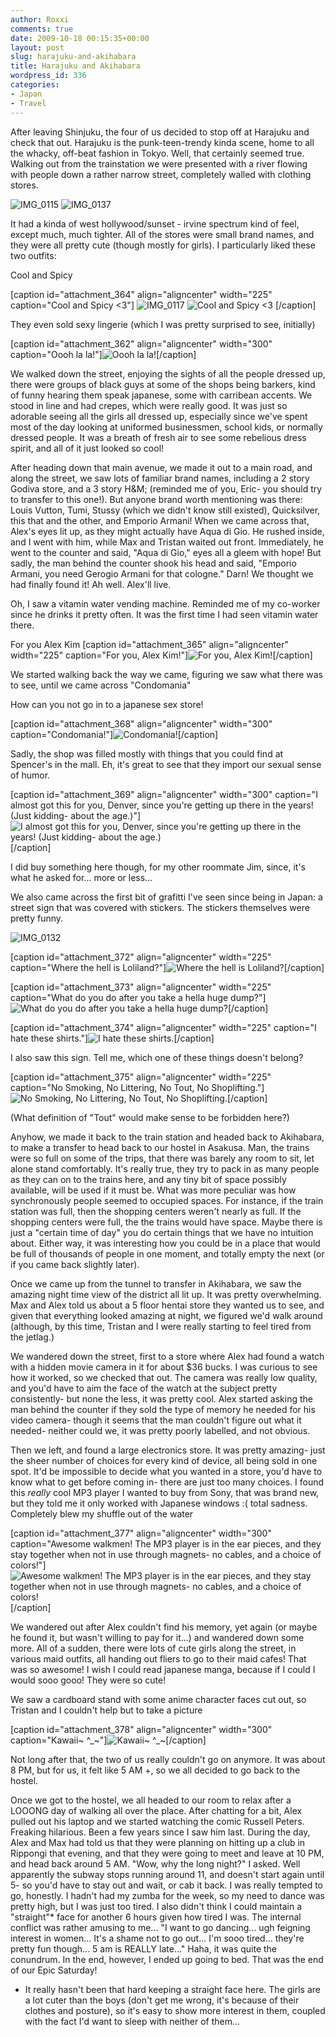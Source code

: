 ```yaml
---
author: Roxxi
comments: true
date: 2009-10-18 00:15:35+00:00
layout: post
slug: harajuku-and-akihabara
title: Harajuku and Akihabara
wordpress_id: 336
categories:
- Japan
- Travel
---
```


After leaving Shinjuku, the four of us decided to stop off at Harajuku and check that out. Harajuku is the punk-teen-trendy kinda scene, home to all the whacky, off-beat fashion in Tokyo.  Well, that certainly seemed true. Walking out from the trainstation we were presented with a river flowing with people down a rather narrow street, completely walled with clothing stores.

![IMG_0115](http://www.kaynne.com/blog/wp-content/uploads/2009/10/IMG_0115-225x300.jpg)
![IMG_0137](http://www.kaynne.com/blog/wp-content/uploads/2009/10/IMG_0137-225x300.jpg)

It had a kinda of west hollywood/sunset - irvine spectrum kind of feel, except much, much tighter.  All of the stores were small brand names, and they were all pretty cute (though mostly for girls). I particularly liked these two outfits:

Cool and Spicy

[caption id="attachment_364" align="aligncenter" width="225" caption="Cool and Spicy <3"]
![IMG_0117](http://www.kaynne.com/blog/wp-content/uploads/2009/10/IMG_0117-225x300.jpg)
![Cool and Spicy <3](http://www.kaynne.com/blog/wp-content/uploads/2009/10/IMG_0118-225x300.jpg)
[/caption]

They even sold sexy lingerie (which I was pretty surprised to see, initially)

[caption id="attachment_362" align="aligncenter" width="300" caption="Oooh la la!"]![Oooh la la!](http://www.kaynne.com/blog/wp-content/uploads/2009/10/IMG_0116-300x225.jpg)[/caption]

We walked down the street, enjoying the sights of all the people dressed up, there were groups of black guys at some of the shops being barkers, kind of funny hearing them speak japanese, some with carribean accents. We stood in line and had crepes, which were really good. It was just so adorable seeing all the girls all dressed up, especially since we've spent most of the day looking at uniformed businessmen, school kids, or normally dressed people. It was a breath of fresh air to see some rebelious dress spirit, and all of it just looked so cool!

After heading down that main avenue, we made it out to a main road, and along the street, we saw lots of familiar brand names, including a 2 story Godiva store, and a 3 story H&M; (reminded me of you, Eric- you should try to transfer to this one!).  But anyone brand worth mentioning was there: Louis Vutton, Tumi, Stussy (which we didn't know still existed), Quicksilver, this that and the other, and Emporio Armani!  When we came across that, Alex's eyes lit up, as they might actually have Aqua di Gio. He rushed inside, and I went with him, while Max and Tristan waited out front.  Immediately, he went to the counter and said, "Aqua di Gio," eyes all a gleem with hope! But sadly, the man behind the counter shook his head and said, "Emporio Armani, you need Gerogio Armani for that cologne." Darn! We thought we had finally found it! Ah well. Alex'll live.

Oh, I saw a vitamin water vending machine. Reminded me of my co-worker since he drinks it pretty often. It was the first time I had seen vitamin water there.

For you Alex Kim
[caption id="attachment_365" align="aligncenter" width="225" caption="For you, Alex Kim!"]![For you, Alex Kim!](http://www.kaynne.com/blog/wp-content/uploads/2009/10/IMG_0124-225x300.jpg)[/caption]

We started walking back the way we came, figuring we saw what there was to see, until we came across "Condomania"

How can you not go in to a japanese sex store!

[caption id="attachment_368" align="aligncenter" width="300" caption="Condomania!"]![Condomania!](http://www.kaynne.com/blog/wp-content/uploads/2009/10/IMG_0129-300x225.jpg)[/caption]

Sadly, the shop was filled mostly with things that you could find at Spencer's in the mall. Eh, it's great to see that they import our sexual sense of humor.

[caption id="attachment_369" align="aligncenter" width="300" caption="I almost got this for you, Denver, since you\'re getting up there in the years! (Just kidding- about the age.)"]![I almost got this for you, Denver, since you're getting up there in the years! (Just kidding- about the age.)](http://www.kaynne.com/blog/wp-content/uploads/2009/10/IMG_0130-300x225.jpg)[/caption]

I did buy something here though, for my other roommate Jim, since, it's what he asked for... more or less...

We also came across the first bit of grafitti I've seen since being in Japan: a street sign that was covered with stickers. The stickers themselves were pretty funny.


![IMG_0132](http://www.kaynne.com/blog/wp-content/uploads/2009/10/IMG_0132-225x300.jpg)


[caption id="attachment_372" align="aligncenter" width="225" caption="Where the hell is Loliland?"]![Where the hell is Loliland?](http://www.kaynne.com/blog/wp-content/uploads/2009/10/IMG_0133-225x300.jpg)[/caption]


[caption id="attachment_373" align="aligncenter" width="225" caption="What do you do after you take a hella huge dump?"]![What do you do after you take a hella huge dump?](http://www.kaynne.com/blog/wp-content/uploads/2009/10/IMG_0134-225x300.jpg)[/caption]

[caption id="attachment_374" align="aligncenter" width="225" caption="I hate these shirts."]![I hate these shirts.](http://www.kaynne.com/blog/wp-content/uploads/2009/10/IMG_0135-225x300.jpg)[/caption]

I also saw this sign. Tell me, which one of these things doesn't belong?

[caption id="attachment_375" align="aligncenter" width="225" caption="No Smoking, No Littering, No Tout, No Shoplifting."]![No Smoking, No Littering, No Tout, No Shoplifting.](http://www.kaynne.com/blog/wp-content/uploads/2009/10/IMG_0136-225x300.jpg)[/caption]

(What definition of "Tout" would make sense to be forbidden here?)

Anyhow, we made it back to the train station and headed back to Akihabara, to make a transfer to head back to our hostel in Asakusa. Man, the trains were so full on some of the trips, that there was barely any room to sit, let alone stand comfortably.  It's really true, they try to pack in as many people as they can on to the trains here, and any tiny bit of space possibly available, will be used if it must be. What was more peculiar was how synchronously people seemed to occupied spaces.  For instance, if the train station was full, then the shopping centers weren't nearly as full.  If the shopping centers were full, the the trains would have space.  Maybe there is just a "certain time of day" you do certain things that we have no intuition about.  Either way, it was interesting how you could be in a place that would be full of thousands of people in one moment, and totally empty the next (or if you came back slightly later).

Once we came up from the tunnel to transfer in Akihabara, we saw the amazing night time view of the district all lit up. It was pretty overwhelming.  Max and Alex told us about a 5 floor hentai store they wanted us to see, and given that everything looked amazing at night, we figured we'd walk around (although, by this time, Tristan and I were really starting to feel tired from the jetlag.)

We wandered down the street, first to a store where Alex had found a watch with a hidden movie camera in it for about $36 bucks. I was curious to see how it worked, so we checked that out.  The camera was really low quality, and you'd have to aim the face of the watch at the subject pretty consistently- but none the less, it was pretty cool.  Alex started asking the man behind the counter if they sold the type of memory he needed for his video camera- though it seems that the man couldn't figure out what it needed- neither could we, it was pretty poorly labelled, and not obvious.

Then we left, and found a large electronics store.  It was pretty amazing- just the sheer number of choices for every kind of device, all being sold in one spot.  It'd be impossible to decide what you wanted in a store, you'd have to know what to get before coming in- there are just too many choices.  I found this *really* cool MP3 player I wanted to buy from Sony, that was brand new, but they told me it only worked with Japanese windows :( total sadness. Completely blew my shuffle out of the water

[caption id="attachment_377" align="aligncenter" width="300" caption="Awesome walkmen! The MP3 player is in the ear pieces, and they stay together when not in use through magnets- no cables, and a choice of colors!"]![Awesome walkmen! The MP3 player is in the ear pieces, and they stay together when not in use through magnets- no cables, and a choice of colors!](http://www.kaynne.com/blog/wp-content/uploads/2009/10/IMG_0138-300x225.jpg)[/caption]

We wandered out after Alex couldn't find his memory, yet again (or maybe he found it, but wasn't willing to pay for it...) and wandered down some more.  All of a sudden, there were lots of cute girls along the street, in various maid outfits, all handing out fliers to go to their maid cafes!  That was so awesome! I wish I could read japanese manga, because if I could I would sooo gooo! They were so cute!

We saw a cardboard stand with some anime character faces cut out, so Tristan and I couldn't help but to take a picture

[caption id="attachment_378" align="aligncenter" width="300" caption="Kawaii~ ^_~"]![Kawaii~ ^_~](http://www.kaynne.com/blog/wp-content/uploads/2009/10/IMG_2699-300x225.jpg)[/caption]

Not long after that, the two of us really couldn't go on anymore. It was about 8 PM, but for us, it felt like 5 AM +, so we all decided to go back to the hostel.

Once we got to the hostel, we all headed to our room to relax after a LOOONG day of walking all over the place.  After chatting for a bit, Alex pulled out his laptop and we started watching the comic Russell Peters. Freaking hilarious. Been a few years since I saw him last.  During the day, Alex and Max had told us that they were planning on hitting up a club in Rippongi that evening, and that they were going to meet and leave at 10 PM, and head back around 5 AM. "Wow, why the long night?" I asked. Well apparently the subway stops running around 11, and doesn't start again until 5- so you'd have to stay out and wait, or cab it back. I was really tempted to go, honestly. I hadn't had my zumba for the week, so my need to dance was pretty high, but I was just too tired.  I also didn't think I could maintain a "straight"* face for another 6 hours given how tired I was.  The internal conflict was rather amusing to me... "I want to go dancing... ugh feigning interest in women... It's a shame not to go out... I'm sooo tired... they're pretty fun though... 5 am is REALLY late..." Haha, it was quite the conundrum.  In the end, however, I ended up going to bed. That was the end of our Epic Saturday!


* It really hasn't been that hard keeping a straight face here. The girls are a lot cuter than the boys (don't get me wrong, it's because of their clothes and posture), so it's easy to show more interest in them, coupled with the fact I'd want to sleep with neither of them... 
